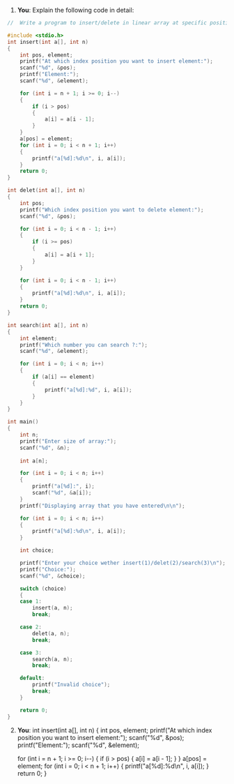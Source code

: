 1. **You**: Explain the following code in detail: 
```c
//  Write a program to insert/delete in linear array at specific position.

#include <stdio.h>
int insert(int a[], int n)
{
    int pos, element;
    printf("At which index position you want to insert element:");
    scanf("%d", &pos);
    printf("Element:");
    scanf("%d", &element);

    for (int i = n + 1; i >= 0; i--)
    {
        if (i > pos)
        {
            a[i] = a[i - 1];
        }
    }
    a[pos] = element;
    for (int i = 0; i < n + 1; i++)
    {
        printf("a[%d]:%d\n", i, a[i]);
    }
    return 0;
}

int delet(int a[], int n)
{
    int pos;
    printf("Which index position you want to delete element:");
    scanf("%d", &pos);

    for (int i = 0; i < n - 1; i++)
    {
        if (i >= pos)
        {
            a[i] = a[i + 1];
        }
    }

    for (int i = 0; i < n - 1; i++)
    {
        printf("a[%d]:%d\n", i, a[i]);
    }
    return 0;
}

int search(int a[], int n)
{
    int element;
    printf("Which number you can search ?:");
    scanf("%d", &element);

    for (int i = 0; i < n; i++)
    {
        if (a[i] == element)
        {
            printf("a[%d]:%d", i, a[i]);
        }
    }
}

int main()
{
    int n;
    printf("Enter size of array:");
    scanf("%d", &n);
    
    int a[n];

    for (int i = 0; i < n; i++)
    {
        printf("a[%d]:", i);
        scanf("%d", &a[i]);
    }
    printf("Displaying array that you have entered\n\n");

    for (int i = 0; i < n; i++)
    {
        printf("a[%d]:%d\n", i, a[i]);
    }

    int choice;

    printf("Enter your choice wether insert(1)/delet(2)/search(3)\n");
    printf("Choice:");
    scanf("%d", &choice);

    switch (choice)
    {
    case 1:
        insert(a, n);
        break;

    case 2:
        delet(a, n);
        break;

    case 3:
        search(a, n);
        break;

    default:
        printf("Invalid choice");
        break;
    }

    return 0;
}
```
2. **You**: int insert(int a[], int n)
{
    int pos, element;
    printf("At which index position you want to insert element:");
    scanf("%d", &pos);
    printf("Element:");
    scanf("%d", &element);

    for (int i = n + 1; i >= 0; i--)
    {
        if (i > pos)
        {
            a[i] = a[i - 1];
        }
    }
    a[pos] = element;
    for (int i = 0; i < n + 1; i++)
    {
        printf("a[%d]:%d\n", i, a[i]);
    }
    return 0;
}
